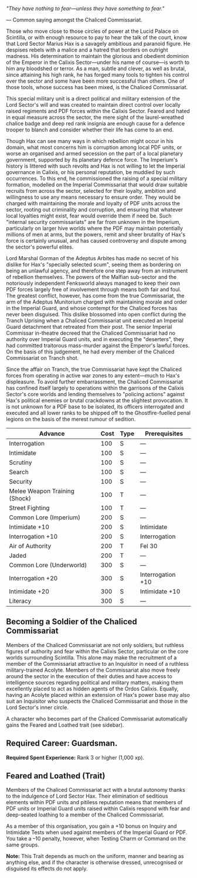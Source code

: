 *"They have nothing to fear—unless they have something to fear."*

— Common saying amongst the Chaliced Commissariat.

Those who move close to those circles of power at the Lucid Palace on Scintilla, or with enough resource to pay to hear the talk of the court, know that Lord Sector Marius Hax is a savagely ambitious and paranoid figure. He despises rebels with a malice and a hatred that borders on outright madness. His determination to maintain the glorious and obedient dominion of the Emperor in the Calixis Sector—under his name of course—is worth to him any bloodshed or terror. As a man, subtle and clever, as well as brutal, since attaining his high rank, he has forged many tools to tighten his control over the sector and some have been more successful than others. One of those tools, whose success has been mixed, is the Chaliced Commissariat.

This special military unit is a direct political and military extension of the Lord Sector's will and was created to maintain direct control over locally raised regiments and PDF forces within the Calixis Sector. Feared and hated in equal measure across the sector, the mere sight of the laurel-wreathed chalice badge and deep red rank insignia are enough cause for a defence trooper to blanch and consider whether their life has come to an end.

Though Hax can see many ways in which rebellion might occur in his domain, what most concerns him is corruption among local PDF units, or worse an organised and armed secession on the part of a local planetary government, supported by its planetary defence force. The Imperium's history is littered with such revolts and Hax is not willing to let the Imperial governance in Calixis, or his personal reputation, be muddied by such occurrences. To this end, he commissioned the raising of a special military formation, modelled on the Imperial Commissariat that would draw suitable recruits from across the sector, selected for their loyalty, ambition and willingness to use any means necessary to ensure order. They would be charged with maintaining the morale and loyalty of PDF units across the sector, rooting out criminality and corruption, and ensuring that whatever local loyalties might exist, fear would override them if need be. Such "internal security commissariats" are far from unknown in the Imperium, particularly on larger hive worlds where the PDF may maintain potentially millions of men at arms, but the powers, remit and sheer brutality of Hax's force is certainly unusual, and has caused controversy and dispute among the sector's powerful elites.

Lord Marshal Gorman of the Adeptus Arbites has made no secret of his dislike for Hax's "specially selected scum", seeing them as bordering on being an unlawful agency, and therefore one step away from an instrument of rebellion themselves. The powers of the Malfian sub-sector and the notoriously independent Fenksworld always managed to keep their own PDF forces largely free of involvement through means both fair and foul. The greatest conflict, however, has come from the true Commissariat, the arm of the Adeptus Munitorium charged with maintaining morale and order in the Imperial Guard, and whose contempt for the Chaliced forces has never been disguised. This dislike blossomed into open conflict during the Tranch Uprising when a Chaliced Commissariat unit executed an Imperial Guard detachment that retreated from their post. The senior Imperial Commissar in-theatre decreed that the Chaliced Commissariat had no authority over Imperial Guard units, and in executing the "deserters", they had committed traitorous mass-murder against the Emperor's lawful forces. On the basis of this judgement, he had every member of the Chaliced Commissariat on Tranch shot.

Since the affair on Tranch, the true Commissariat have kept the Chaliced forces from operating in active war zones to any extent—much to Hax's displeasure. To avoid further embarrassment, the Chaliced Commissariat has confined itself largely to operations within the garrisons of the Calixis Sector's core worlds and lending themselves to "policing actions" against Hax's political enemies or brutal crackdowns at the slightest provocation. It is not unknown for a PDF base to be isolated, its officers interrogated and executed and all lower ranks to be shipped off to the Ghostfire-fuelled penal legions on the basis of the merest rumour of sedition.

| Advance                       | Cost | Type | Prerequisites     |
|-------------------------------|------|------|-------------------|
| Interrogation                 | 100  | S    | —                 |
| Intimidate                    | 100  | S    | —                 |
| Scrutiny                      | 100  | S    | —                 |
| Search                        | 100  | S    | —                 |
| Security                      | 100  | S    | —                 |
| Melee Weapon Training (Shock) | 100  | T    | —                 |
| Street Fighting               | 100  | T    | —                 |
| Common Lore (Imperium)        | 200  | S    | —                 |
| Intimidate +10                | 200  | S    | Intimidate        |
| Interrogation +10             | 200  | S    | Interrogation     |
| Air of Authority              | 200  | T    | Fel 30            |
| Jaded                         | 200  | T    | —                 |
| Common Lore (Underworld)      | 300  | S    | —                 |
| Interrogation +20             | 300  | S    | Interrogation +10 |
| Intimidate +20                | 300  | S    | Intimidate +10    |
| Literacy                      | 300  | S    | —                 |

## **Becoming a Soldier of the Chaliced Commissariat**

Members of the Chaliced Commissariat are not only soldiers, but ruthless figures of authority and fear within the Calixis Sector, particular on the core worlds surrounding Scintilla. This alone may make the recruitment of a member of the Commissariat attractive to an Inquisitor in need of a ruthless military-trained Acolyte. Members of the Commissariat also move freely around the sector in the execution of their duties and have access to intelligence sources regarding political and military matters, making them excellently placed to act as hidden agents of the Ordos Calixis. Equally, having an Acolyte placed within an extension of Hax's power base may also suit an Inquisitor who suspects the Chaliced Commissariat and those in the Lord Sector's inner circle.

A character who becomes part of the Chaliced Commissariat automatically gains the Feared and Loathed trait (see sidebar).

## **Required Career:** Guardsman.

**Required Spent Experience:** Rank 3 or higher (1,000 xp).

## **Feared and Loathed (Trait)**

Members of the Chaliced Commissariat act with a brutal autonomy thanks to the indulgence of Lord Sector Hax. Their elimination of seditious elements within PDF units and pitiless reputation means that members of PDF units or Imperial Guard units raised within Calixis respond with fear and deep-seated loathing to a member of the Chaliced Commissariat.

As a member of this organisation, you gain a +10 bonus on Inquiry and Intimidate Tests when used against members of the Imperial Guard or PDF. You take a –10 penalty, however, when Testing Charm or Command on the same groups.

**Note:** This Trait depends as much on the uniform, manner and bearing as anything else, and if the character is otherwise dressed, unrecognised or disguised its effects do not apply.
